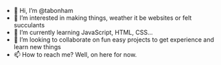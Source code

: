 - 👋 Hi, I’m @tabonham
- 👀 I’m interested in making things, weather it be websites or felt succulants
- 🌱 I’m currently learning JavaScript, HTML, CSS...
- 💞️ I’m looking to collaborate on fun easy projects to get experience and learn new things
- 📫 How to reach me? Well, on here for now.

<!---
tabonham/tabonham is a ✨ special ✨ repository because its `README.md` (this file) appears on your GitHub profile.
You can click the Preview link to take a look at your changes.
--->
